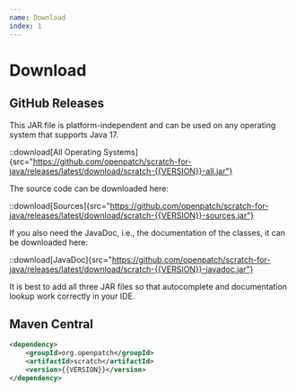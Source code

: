 ```yaml
---
name: Download
index: 1
---
```


# Download

## GitHub Releases

This JAR file is platform-independent and can be used on any operating system that supports Java 17.

::download[All Operating Systems]{src="https://github.com/openpatch/scratch-for-java/releases/latest/download/scratch-{{VERSION}}-all.jar"}

The source code can be downloaded here:

::download[Sources]{src="https://github.com/openpatch/scratch-for-java/releases/latest/download/scratch-{{VERSION}}-sources.jar"}

If you also need the JavaDoc, i.e., the documentation of the classes, it can be downloaded here:

::download[JavaDoc]{src="https://github.com/openpatch/scratch-for-java/releases/latest/download/scratch-{{VERSION}}-javadoc.jar"}

It is best to add all three JAR files so that autocomplete and documentation lookup work correctly in your IDE.

## Maven Central

```xml
<dependency>
    <groupId>org.openpatch</groupId>
    <artifactId>scratch</artifactId>
    <version>{{VERSION}}</version>
</dependency>
```
